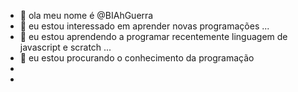 - 👋 ola meu nome é @BIAhGuerra
- 👀 eu estou interessado em aprender novas programações ...
- 🌱 eu estou aprendendo a programar recentemente linguagem de javascript e scratch ...
- 💞️ eu estou procurando o conhecimento da programação
- 
- 
<!---
BIAhGuerra/BIAhGuerra is a ✨ special ✨ repository because its `README.md` (this file) appears on your GitHub profile.
You can click the Preview link to take a look at your changes.
--->
